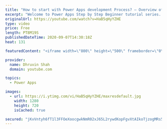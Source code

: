 ```yaml
---
title: "How to start with Power Apps development Process? – Overview of Tools, Licensing and Environment"
excerpt: "Welcome to Power Apps Step by Step Beginner tutorial series. My self Dhruvin Shah you are watching second part of the Power Apps Beginner Series. During this chapter we will talk about how we can start the development for Power Apps Canvas App?  Here, first we will talk about which tool we need to use"
originalUrl: https://youtube.com/watch?v=HaB5qHyYZHE
type: video
price: Free
length: PT8M19S
publishedDateTime: 2020-09-07T14:30:18Z
heat: 131

featuredContent: "<iframe width=\"800\" height=\"500\" frameborder=\"0\" src=\"https://www.youtube.com/embed/HaB5qHyYZHE\" allow=\"accelerometer; autoplay; encrypted-media; gyroscope; picture-in-picture\" allowfullscreen></iframe>"

provider:
  name: Dhruvin Shah
  domain: youtube.com

topics:
  - Power Apps

images:
  - url: https://i.ytimg.com/vi/HaB5qHyYZHE/maxresdefault.jpg
    width: 1280
    height: 720
    isCached: true

secured: "jKvVntyh6fT1l3FFOeXoocgwkNmR02xJ65L2rywdKopFgvXtAIkoTjzogMRs5pr953+mF1uxNNBFUvQAi9BkAkOztj8BXncmWOvFJoI0VJN/nQa7fR58iWoO2y4r0nhTnpNBgKRCl5XsVfbAKN1GuQpckAtua4PgnHLVA+iMJ36PZrpJs7JiSB05TkXYDzUxSFpy6hW7HNiH8jYnsVDoWZAYwF/DRu4w008pqABFCHHE3NJblV0xo5AKsRAQSLEaZwawbhAeHZU2/SzO2NuljE+cFwxTe0asUOmssR+RiyrwbrICQm2JvUBXUlMJKP0yyVXAz+LvQHpJatO3AvR46OqCLXnHQxet8o2qcJETpMGkS7YiKtV6XJkW+HuGxAMEZi06FSCDJsuEAEuNFj2kZw==;GDkTFTSQ/tdVKmnvjVvuRA=="
---
```



